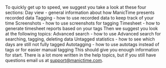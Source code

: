 To quickly get up to speed, we suggest you take a look at these four sections:
Day view - general information about how ManicTime presents recorded data
Tagging - how to use recorded data to keep track of your time
Screenshots - how to use screenshots for tagging
Timesheet - how to generate timesheet reports based on your tags
Then we suggest you look at the following topics:
Advanced search - how to use Advanced search for searching, tagging, deleting data
Untagged statistics - how to see which days are still not fully tagged
Autotagging - how to use autotags instead of tags or for easier manual tagging
This should give you enough information for start. There is a lot more written in the help topics, but if you still have questions email us at support@manictime.com.